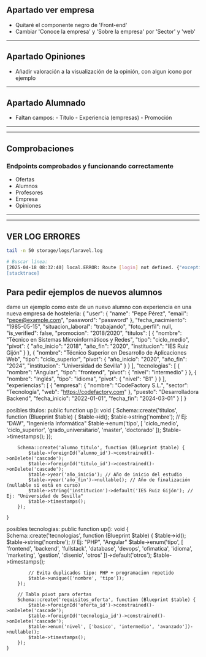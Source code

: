 ## Apartado ver empresa

- Quitaré el componente negro de 'Front-end'
- Cambiar 'Conoce la empresa' y 'Sobre la empresa' por 'Sector' y 'web'


---

## Apartado Opiniones

- Añadir valoración a la visualización de la opinión, con algun icono por ejemplo

---

## Apartado Alumnado

- Faltan campos: 
        - Título
        - Experiencia (empresas)
        - Promoción


---
---

## Comprobaciones

### Endpoints comprobados y funcionando correctamente
- Ofertas
- Alumnos
- Profesores
- Empresa
- Opiniones


---
---

## VER LOG ERRORES

```bash
tail -n 50 storage/logs/laravel.log

# Buscar línea:
[2025-04-18 08:32:40] local.ERROR: Route [login] not defined. {"exception":"[object] (Symfony\\Component\\Routing\\Exception\\RouteNotFoundException(code: 0): Route [login] not defined. at /home/usuario/rgconecta/server/vendor/laravel/framework/src/Illuminate/Routing/UrlGenerator.php:527)
[stacktrace]
```

## Para pedir ejemplos de nuevos alumnos

dame un ejemplo como este de un nuevo alumno con experiencia en una nueva empresa de hosteleria:
{
    "user": {
        "name": "Pepe Pérez",
        "email": "pepe@example.com",
        "password": "password"
    },
    "fecha_nacimiento": "1985-05-15",
    "situacion_laboral": "trabajando",
    "foto_perfil": null,
    "is_verified": false,
    "promocion": "2018/2020",
    "titulos": [
        {
            "nombre": "Técnico en Sistemas Microinformáticos y Redes",
            "tipo": "ciclo_medio",
            "pivot": {
                "año_inicio": "2018",
                "año_fin": "2020",
                "institucion": "IES Ruiz Gijón"
            }
        },
        {
            "nombre": "Técnico Superior en Desarrollo de Aplicaciones Web",
            "tipo": "ciclo_superior",
            "pivot": {
                "año_inicio": "2020",
                "año_fin": "2024",
                "institucion": "Universidad de Sevilla"
            }
        }
    ],
    "tecnologias": [
        {
            "nombre": "Angular",
            "tipo": "frontend",
            "pivot": {
                "nivel": "intermedio"
            }
        },
        {
            "nombre": "Inglés",
            "tipo": "idioma",
            "pivot": {
                "nivel": "B1"
            }
        }
    ],
    "experiencias": [
        {
            "empresa": {
                "nombre": "CodeFactory S.L.",
                "sector": "Tecnología",
                "web": "https://codefactory.com"
            },
            "puesto": "Desarrolladora Backend",
            "fecha_inicio": "2022-01-01",
            "fecha_fin": "2024-03-01"
        }
    ]
}

posibles titulos:     public function up(): void
    {
        Schema::create('titulos', function (Blueprint $table) {
            $table->id();
            $table->string('nombre'); // Ej: "DAW", "Ingeniería Informática"
            $table->enum('tipo', [
                'ciclo_medio',
                'ciclo_superior',
                'grado_universitario',
                'master',
                'doctorado'
            ]);
            $table->timestamps();
        });

        Schema::create('alumno_titulo', function (Blueprint $table) {
            $table->foreignId('alumno_id')->constrained()->onDelete('cascade');
            $table->foreignId('titulo_id')->constrained()->onDelete('cascade');
            $table->year('año_inicio'); // Año de inicio del estudio
            $table->year('año_fin')->nullable(); // Año de finalización (nullable si está en curso)
            $table->string('institucion')->default('IES Ruiz Gijón'); // Ej: "Universidad de Sevilla"
            $table->timestamps();
        });

    }

posibles tecnologias:
    public function up(): void
    {
        Schema::create('tecnologias', function (Blueprint $table) {
            $table->id();
            $table->string('nombre'); // Ej: "PHP", "Angular"
            $table->enum('tipo', [
                'frontend',
                'backend',
                'fullstack',
                'database',
                'devops',
                'ofimatica',
                'idioma',
                'marketing',
                'gestion',
                'disenio',
                'otros'
            ])->default('otros');
            $table->timestamps();

            // Evita duplicados tipo: PHP + programacion repetido
            $table->unique(['nombre', 'tipo']);
        });

        // Tabla pivot para ofertas
        Schema::create('requisitos_oferta', function (Blueprint $table) {
            $table->foreignId('oferta_id')->constrained()->onDelete('cascade');
            $table->foreignId('tecnologia_id')->constrained()->onDelete('cascade');
            $table->enum('nivel', ['basico', 'intermedio', 'avanzado'])->nullable();
            $table->timestamps();
        });
    }
 